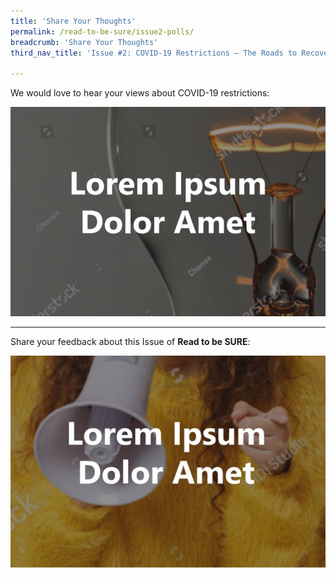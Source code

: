 ```yaml
---
title: 'Share Your Thoughts'
permalink: /read-to-be-sure/issue2-polls/
breadcrumb: 'Share Your Thoughts'
third_nav_title: 'Issue #2: COVID-19 Restrictions — The Roads to Recovery'

---
```


We would love to hear your views about COVID-19 restrictions:

<a href="https://forms.gle/ZuAp1CsG2mRdG6KM7"><img src="../images/rtbs2-poll1.jpg" alt="Entry Poll"></a>



<hr>



Share your feedback about this Issue of **Read to be SURE**:

<a href="https://forms.gle/BfjqAq7KfiSHMXxk7"><img src="../images/rtbs2-feedback2.jpg" alt="Exit Poll"></a>


